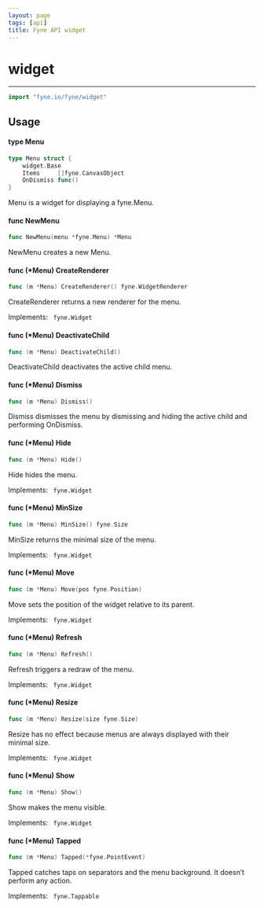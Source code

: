 ```yaml
---
layout: page
tags: [api]
title: Fyne API widget
---
```


# widget
---
```go
import "fyne.io/fyne/widget"
```

## Usage

#### type Menu

```go
type Menu struct {
	widget.Base
	Items     []fyne.CanvasObject
	OnDismiss func()
}
```

Menu is a widget for displaying a fyne.Menu.

#### func  NewMenu

```go
func NewMenu(menu *fyne.Menu) *Menu
```
NewMenu creates a new Menu.

#### func (*Menu) CreateRenderer

```go
func (m *Menu) CreateRenderer() fyne.WidgetRenderer
```
CreateRenderer returns a new renderer for the menu.

<div class="implements">Implements: <code> fyne.Widget</code></div>

#### func (*Menu) DeactivateChild

```go
func (m *Menu) DeactivateChild()
```
DeactivateChild deactivates the active child menu.

#### func (*Menu) Dismiss

```go
func (m *Menu) Dismiss()
```
Dismiss dismisses the menu by dismissing and hiding the active child and performing OnDismiss.

#### func (*Menu) Hide

```go
func (m *Menu) Hide()
```
Hide hides the menu.

<div class="implements">Implements: <code> fyne.Widget</code></div>

#### func (*Menu) MinSize

```go
func (m *Menu) MinSize() fyne.Size
```
MinSize returns the minimal size of the menu.

<div class="implements">Implements: <code> fyne.Widget</code></div>

#### func (*Menu) Move

```go
func (m *Menu) Move(pos fyne.Position)
```
Move sets the position of the widget relative to its parent.

<div class="implements">Implements: <code> fyne.Widget</code></div>

#### func (*Menu) Refresh

```go
func (m *Menu) Refresh()
```
Refresh triggers a redraw of the menu.

<div class="implements">Implements: <code> fyne.Widget</code></div>

#### func (*Menu) Resize

```go
func (m *Menu) Resize(size fyne.Size)
```
Resize has no effect because menus are always displayed with their minimal size.

<div class="implements">Implements: <code> fyne.Widget</code></div>

#### func (*Menu) Show

```go
func (m *Menu) Show()
```
Show makes the menu visible.

<div class="implements">Implements: <code> fyne.Widget</code></div>

#### func (*Menu) Tapped

```go
func (m *Menu) Tapped(*fyne.PointEvent)
```
Tapped catches taps on separators and the menu background. It doesn’t perform any action.

<div class="implements">Implements: <code> fyne.Tappable</code></div>
